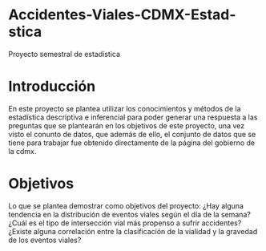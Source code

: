 # Accidentes-Viales-CDMX-Estad-stica
Proyecto semestral de estadística


# Introducción

En este proyecto se plantea utilizar los conocimientos y métodos de la estadística descriptiva e inferencial para poder generar una respuesta a las preguntas que se plantearán en los objetivos de este proyecto, una vez visto el conunto de datos, que además de ello, el conjunto de datos que se tiene para trabajar fue obtenido directamente de la página del gobierno de la cdmx.

# Objetivos

Lo que se plantea demostrar como objetivos del proyecto:
¿Hay alguna tendencia en la distribución de eventos viales según el día de la semana?
¿Cuál es el tipo de intersección vial más propenso a sufrir accidentes?
¿Existe alguna correlación entre la clasificación de la vialidad y la gravedad de los eventos viales?

